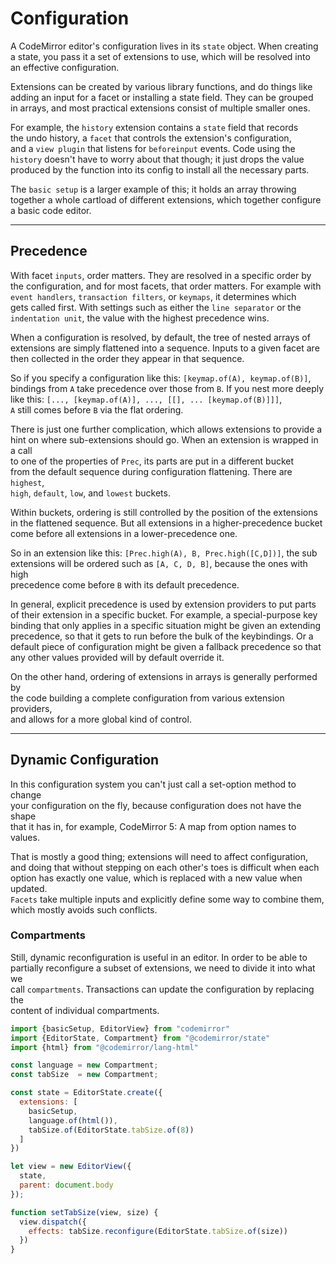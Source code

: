 # Configuration

A CodeMirror editor's configuration lives in its `state` object. When creating   
a state, you pass it a set of extensions to use, which will be resolved into   
an effective configuration.

Extensions can be created by various library functions, and do things like   
adding an input for a facet or installing a state field. They can be grouped   
in arrays, and most practical extensions consist of multiple smaller ones.  

For example, the `history` extension contains a `state` field that records   
the undo history, a `facet` that controls the extension's configuration,   
and a `view plugin` that listens for `beforeinput` events. Code using the   
`history` doesn't have to worry about that though; it just drops the value    
produced by the function into its config to install all the necessary parts.

The `basic setup` is a larger example of this; it holds an array throwing   
together a whole cartload of different extensions, which together configure   
a basic code editor.

-------

## Precedence

With facet `inputs`, order matters. They are resolved in a specific order by   
the configuration, and for most facets, that order matters. For example with   
`event handlers`, `transaction filters`, or `keymaps`, it determines which   
gets called first. With settings such as either the `line separator` or the   
`indentation unit`, the value with the highest precedence wins.

When a configuration is resolved, by default, the tree of nested arrays of   
extensions are simply flattened into a sequence. Inputs to a given facet are   
then collected in the order they appear in that sequence.

So if you specify a configuration like this: `[keymap.of(A), keymap.of(B)]`,   
bindings from `A` take precedence over those from `B`. If you nest more deeply   
like this: `[..., [keymap.of(A)], ..., [[], ... [keymap.of(B)]]]`,   
`A` still comes before `B` via the flat ordering.

There is just one further complication, which allows extensions to provide a   
hint on where sub-extensions should go. When an extension is wrapped in a call   
to one of the properties of `Prec`, its parts are put in a different bucket   
from the default sequence during configuration flattening. There are `highest`,   
`high`, `default`, `low`, and `lowest` buckets.

Within buckets, ordering is still controlled by the position of the extensions   
in the flattened sequence. But all extensions in a higher-precedence bucket   
come before all extensions in a lower-precedence one.

So in an extension like this: `[Prec.high(A), B, Prec.high([C,D])]`, the sub   
extensions will be ordered such as `[A, C, D, B]`, because the ones with high   
precedence come before `B` with its default precedence.

In general, explicit precedence is used by extension providers to put parts   
of their extension in a specific bucket. For example, a special-purpose key   
binding that only applies in a specific situation might be given an extending     
precedence, so that it gets to run before the bulk of the keybindings. Or a   
default piece of configuration might be given a fallback precedence so that   
any other values provided will by default override it.

On the other hand, ordering of extensions in arrays is generally performed by   
the code building a complete configuration from various extension providers,   
and allows for a more global kind of control.

-------

## Dynamic Configuration

In this configuration system you can't just call a set-option method to change   
your configuration on the fly, because configuration does not have the shape    
that it has in, for example, CodeMirror 5: A map from option names to values.  

That is mostly a good thing; extensions will need to affect configuration,   
and doing that without stepping on each other's toes is difficult when each   
option has exactly one value, which is replaced with a new value when updated.   
`Facets` take multiple inputs and explicitly define some way to combine them,   
which mostly avoids such conflicts.

### Compartments

Still, dynamic reconfiguration is useful in an editor. In order to be able to   
partially reconfigure a subset of extensions, we need to divide it into what we     
call `compartments`. Transactions can update the configuration by replacing the   
content of individual compartments.

```javascript
import {basicSetup, EditorView} from "codemirror"
import {EditorState, Compartment} from "@codemirror/state"
import {html} from "@codemirror/lang-html"

const language = new Compartment;
const tabSize  = new Compartment;

const state = EditorState.create({
  extensions: [
    basicSetup,
    language.of(html()),
    tabSize.of(EditorState.tabSize.of(8))
  ]
})

let view = new EditorView({
  state,
  parent: document.body
});

function setTabSize(view, size) {
  view.dispatch({
    effects: tabSize.reconfigure(EditorState.tabSize.of(size))
  })
}


```
